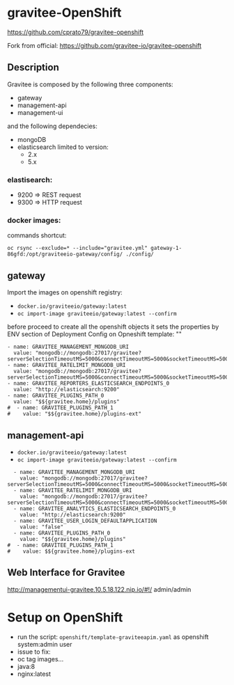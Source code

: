 # gravitee-OpenShift
https://github.com/cprato79/gravitee-openshift

Fork from official: https://github.com/gravitee-io/gravitee-openshift

## Description

Gravitee is composed by the following three components:
- gateway
- management-api
- management-ui

and the following dependecies:
- mongoDB
- elasticsearch limited to version:
  - 2.x
  - 5.x

### elastisearch:
  * 9200 => REST request
  * 9300 => HTTP request

### docker images:

commands shortcut:

```
oc rsync --exclude=* --include="gravitee.yml" gateway-1-86gfd:/opt/graviteeio-gateway/config/ ./config/
```

## gateway
Import the images on openshift registry:
  - `docker.io/graviteeio/gateway:latest`
  - `oc import-image graviteeio/gateway:latest --confirm`

before proceed to create all the openshift objects it sets the properties by ENV section of Deployment Config on Opneshift template: ""

```
- name: GRAVITEE_MANAGEMENT_MONGODB_URI
  value: "mongodb://mongodb:27017/gravitee?serverSelectionTimeoutMS=5000&connectTimeoutMS=5000&socketTimeoutMS=5000"
- name: GRAVITEE_RATELIMIT_MONGODB_URI
  value: "mongodb://mongodb:27017/gravitee?serverSelectionTimeoutMS=5000&connectTimeoutMS=5000&socketTimeoutMS=5000"
- name: GRAVITEE_REPORTERS_ELASTICSEARCH_ENDPOINTS_0
  value: "http://elasticsearch:9200"
- name: GRAVITEE_PLUGINS_PATH_0
  value: "$${gravitee.home}/plugins"
#  - name: GRAVITEE_PLUGINS_PATH_1
#    value: "$${gravitee.home}/plugins-ext"
```

## management-api
  - `docker.io/graviteeio/gateway:latest`
  - `oc import-image graviteeio/gateway:latest --confirm`

```
  - name: GRAVITEE_MANAGEMENT_MONGODB_URI
    value: "mongodb://mongodb:27017/gravitee?serverSelectionTimeoutMS=5000&connectTimeoutMS=5000&socketTimeoutMS=5000"
  - name: GRAVITEE_RATELIMIT_MONGODB_URI
    value: "mongodb://mongodb:27017/gravitee?serverSelectionTimeoutMS=5000&connectTimeoutMS=5000&socketTimeoutMS=5000"
  - name: GRAVITEE_ANALYTICS_ELASTICSEARCH_ENDPOINTS_0
    value: "http://elasticsearch:9200"
  - name: GRAVITEE_USER_LOGIN_DEFAULTAPPLICATION
    value: "false"
  - name: GRAVITEE_PLUGINS_PATH_0
    value: "$${gravitee.home}/plugins"
#  - name: GRAVITEE_PLUGINS_PATH_1
#    value: $${gravitee.home}/plugins-ext
```

## Web Interface for Gravitee
http://managementui-gravitee.10.5.18.122.nip.io/#!/
admin/admin


# Setup on OpenShift

- run the script: `openshift/template-graviteeapim.yaml` as openshift system:admin user
- issue to fix:
 - oc tag images...
 - java:8
 - nginx:latest
